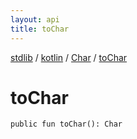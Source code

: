 ```yaml
---
layout: api
title: toChar
---
```

[stdlib](../../index.html) / [kotlin](../index.html) / [Char](index.html) / [toChar](toChar.html)

# toChar

```
public fun toChar(): Char
```
